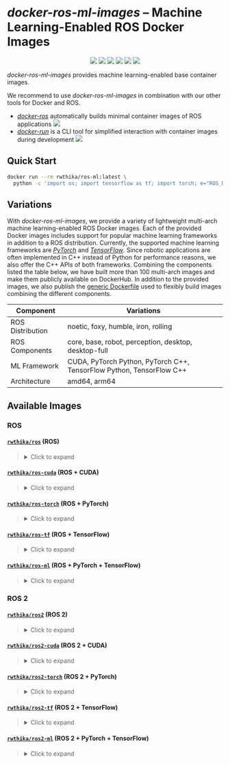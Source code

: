 # *docker-ros-ml-images* – Machine Learning-Enabled ROS Docker Images

<p align="center">
  <img src="https://img.shields.io/github/license/ika-rwth-aachen/docker-ros-ml-images"/>
  <img src="https://img.shields.io/badge/ROS-noetic-blueviolet"/>
  <img src="https://img.shields.io/badge/ROS 2-foxy|humble|iron|rolling-blueviolet"/>
  <img src="https://img.shields.io/badge/PyTorch-1.11-red"/>
  <img src="https://img.shields.io/badge/TensorFlow-2.9-orange"/>
  <a href="https://github.com/ika-rwth-aachen/docker-ros-ml-images"><img src="https://img.shields.io/github/stars/ika-rwth-aachen/docker-ros-ml-images?style=social"/></a>
</p>

*docker-ros-ml-images* provides machine learning-enabled base container images. 

We recommend to use *docker-ros-ml-images* in combination with our other tools for Docker and ROS.
- [*docker-ros*](https://github.com/ika-rwth-aachen/docker-ros) automatically builds minimal container images of ROS applications <a href="https://github.com/ika-rwth-aachen/docker-ros"><img src="https://img.shields.io/github/stars/ika-rwth-aachen/docker-ros?style=social"/></a>
- [*docker-run*](https://github.com/ika-rwth-aachen/docker-run) is a CLI tool for simplified interaction with container images during development <a href="https://github.com/ika-rwth-aachen/docker-run"><img src="https://img.shields.io/github/stars/ika-rwth-aachen/docker-run?style=social"/></a>


## Quick Start

```bash
docker run --rm rwthika/ros-ml:latest \
  python -c 'import os; import tensorflow as tf; import torch; e="ROS_DISTRO"; print(f"Hello from ROS {os.environ[e]}, PyTorch {torch.__version__}, and TensorFlow {tf.__version__}!")'
```


## Variations

With *docker-ros-ml-images*, we provide a variety of lightweight multi-arch machine learning-enabled ROS Docker images. Each of the provided Docker images includes support for popular machine learning frameworks in addition to a ROS distribution. Currently, the supported machine learning frameworks are [*PyTorch*](https://pytorch.org/) and [*TensorFlow*](https://www.tensorflow.org/). Since robotic applications are often implemented in C++ instead of Python for performance reasons, we also offer the C++ APIs of both frameworks. Combining the components listed the table below, we have built more than 100 multi-arch images and make them publicly available on DockerHub. In addition to the provided images, we also publish the [generic Dockerfile](./Dockerfile) used to flexibly build images combining the different components.

| Component | Variations |
| --- | --- |
| ROS Distribution | noetic, foxy, humble, iron, rolling |
| ROS Components | core, base, robot, perception, desktop, desktop-full |
| ML Framework | CUDA, PyTorch Python, PyTorch C++, TensorFlow Python, TensorFlow C++ |
| Architecture | amd64, arm64 |


## Available Images

### ROS

#### [`rwthika/ros`](https://hub.docker.com/r/rwthika/ros) (ROS)

<blockquote>
<details><summary>Click to expand</summary>

| Tag                                   |      Arch      | Ubuntu  | Python |  ROS   | ROS Packages | CMake  | CUDA  | cuDNN | TensorRT | PyTorch Python | PyTorch C++ | TensorFlow Python | TensorFlow C++ |
| ------------------------------------- | :------------: | :-----: | :----: | :----: | :----------: | :----: | :---: | :---: | :------: | :------------: | :---------: | :---------------: | :------------: |
| `latest`, `noetic`, `noetic-ros-core` | amd64<br>arm64 | 20.04.5 | 3.8.10 | noetic |   ros-core   | 3.16.3 |   -   |   -   |    -     |       -        |      -      |         -         |       -        |
| `noetic-ros-base`                     | amd64<br>arm64 | 20.04.5 | 3.8.10 | noetic |   ros-base   | 3.16.3 |   -   |   -   |    -     |       -        |      -      |         -         |       -        |
| `noetic-robot`                        | amd64<br>arm64 | 20.04.5 | 3.8.10 | noetic |    robot     | 3.16.3 |   -   |   -   |    -     |       -        |      -      |         -         |       -        |
| `noetic-perception`                   | amd64<br>arm64 | 20.04.5 | 3.8.10 | noetic |  perception  | 3.16.3 |   -   |   -   |    -     |       -        |      -      |         -         |       -        |
| `noetic-desktop`                      | amd64<br>arm64 | 20.04.5 | 3.8.10 | noetic |   desktop    | 3.16.3 |   -   |   -   |    -     |       -        |      -      |         -         |       -        |
| `noetic-desktop-full`                 | amd64<br>arm64 | 20.04.5 | 3.8.10 | noetic | desktop-full | 3.16.3 |   -   |   -   |    -     |       -        |      -      |         -         |       -        |

</details>
</blockquote>

#### [`rwthika/ros-cuda`](https://hub.docker.com/r/rwthika/ros-cuda) (ROS + CUDA)

<blockquote>
<details><summary>Click to expand</summary>

| Tag                                   |      Arch      | Ubuntu  | Python |  ROS   | ROS Packages | CMake  |         CUDA         |     cuDNN      |    TensorRT    | PyTorch Python | PyTorch C++ | TensorFlow Python | TensorFlow C++ |
| ------------------------------------- | :------------: | :-----: | :----: | :----: | :----------: | :----: | :------------------: | :------------: | :------------: | :------------: | :---------: | :---------------: | :------------: |
| `latest`, `noetic`, `noetic-ros-core` | amd64<br>arm64 | 20.04.5 | 3.8.10 | noetic |   ros-core   | 3.16.3 | 11.3.109<br>11.4.239 | 8.2.1<br>8.4.1 | 7.2.3<br>8.4.1 |       -        |      -      |    -<br>2.9.1     |       -        |
| `noetic-ros-base`                     | amd64<br>arm64 | 20.04.5 | 3.8.10 | noetic |   ros-base   | 3.16.3 | 11.3.109<br>11.4.239 | 8.2.1<br>8.4.1 | 7.2.3<br>8.4.1 |       -        |      -      |    -<br>2.9.1     |       -        |
| `noetic-robot`                        | amd64<br>arm64 | 20.04.5 | 3.8.10 | noetic |    robot     | 3.16.3 | 11.3.109<br>11.4.239 | 8.2.1<br>8.4.1 | 7.2.3<br>8.4.1 |       -        |      -      |    -<br>2.9.1     |       -        |
| `noetic-perception`                   | amd64<br>arm64 | 20.04.5 | 3.8.10 | noetic |  perception  | 3.16.3 | 11.3.109<br>11.4.239 | 8.2.1<br>8.4.1 | 7.2.3<br>8.4.1 |       -        |      -      |    -<br>2.9.1     |       -        |
| `noetic-desktop`                      | amd64<br>arm64 | 20.04.5 | 3.8.10 | noetic |   desktop    | 3.16.3 | 11.3.109<br>11.4.239 | 8.2.1<br>8.4.1 | 7.2.3<br>8.4.1 |       -        |      -      |    -<br>2.9.1     |       -        |
| `noetic-desktop-full`                 | amd64<br>arm64 | 20.04.5 | 3.8.10 | noetic | desktop-full | 3.16.3 | 11.3.109<br>11.4.239 | 8.2.1<br>8.4.1 | 7.2.3<br>8.4.1 |       -        |      -      |    -<br>2.9.1     |       -        |

</details>
</blockquote>

#### [`rwthika/ros-torch`](https://hub.docker.com/r/rwthika/ros-torch) (ROS + PyTorch)

<blockquote>
<details><summary>Click to expand</summary>

| Tag                                                           |      Arch      |    Ubuntu    |   Python    |     ROS     |   ROS Packages    |    CMake    |         CUDA         |     cuDNN      |    TensorRT    | PyTorch Python | PyTorch C++ | TensorFlow Python | TensorFlow C++ |
| ------------------------------------------------------------- | :------------: | :----------: | :---------: | :---------: | :---------------: | :---------: | :------------------: | :------------: | :------------: | :------------: | :---------: | :---------------: | :------------: |
| `latest`, `noetic-torch1.11.0`, `noetic-ros-core-torch1.11.0` | amd64<br>arm64 |   20.04.5    |   3.8.10    |   noetic    |     ros-core      |   3.16.3    | 11.3.109<br>11.4.239 | 8.2.1<br>8.4.1 | 7.2.3<br>8.4.1 |     1.11.0     | 1.11.0<br>- |    -<br>2.9.1     |       -        |
| `noetic-ros-base-torch1.11.0`                                 | amd64<br>arm64 |   20.04.5    |   3.8.10    |   noetic    |     ros-base      |   3.16.3    | 11.3.109<br>11.4.239 | 8.2.1<br>8.4.1 | 7.2.3<br>8.4.1 |     1.11.0     | 1.11.0<br>- |    -<br>2.9.1     |       -        |
| `noetic-robot-torch1.11.0`                                    | amd64<br>arm64 |   20.04.5    |   3.8.10    |   noetic    |       robot       |   3.16.3    | 11.3.109<br>11.4.239 | 8.2.1<br>8.4.1 | 7.2.3<br>8.4.1 |     1.11.0     | 1.11.0<br>- |    -<br>2.9.1     |       -        |
| `noetic-perception-torch1.11.0`                               | amd64<br>arm64 |   20.04.5    |   3.8.10    |   noetic    |    perception     |   3.16.3    | 11.3.109<br>11.4.239 | 8.2.1<br>8.4.1 | 7.2.3<br>8.4.1 |     1.11.0     | 1.11.0<br>- |    -<br>2.9.1     |       -        |
| `noetic-desktop-torch1.11.0`                                  | amd64<br>arm64 |   20.04.5    |   3.8.10    |   noetic    |      desktop      |   3.16.3    | 11.3.109<br>11.4.239 | 8.2.1<br>8.4.1 | 7.2.3<br>8.4.1 |     1.11.0     | 1.11.0<br>- |    -<br>2.9.1     |       -        |
| `noetic-desktop-full-torch1.11.0`                             | amd64<br>arm64 |   20.04.5    |   3.8.10    |   noetic    |   desktop-full    |   3.16.3    | 11.3.109<br>11.4.239 | 8.2.1<br>8.4.1 | 7.2.3<br>8.4.1 |     1.11.0     | 1.11.0<br>- |    -<br>2.9.1     |       -        |
| `noetic-torch1.11.0-py`, `noetic-ros-core-torch1.11.0-py`     | amd64<br>arm64 |   20.04.5    |   3.8.10    |   noetic    |     ros-core      |   3.16.3    | 11.3.109<br>11.4.239 | 8.2.1<br>8.4.1 | 7.2.3<br>8.4.1 |     1.11.0     |      -      |    -<br>2.9.1     |       -        |
| `noetic-ros-base-torch1.11.0-py`                              | amd64<br>arm64 |   20.04.5    |   3.8.10    |   noetic    |     ros-base      |   3.16.3    | 11.3.109<br>11.4.239 | 8.2.1<br>8.4.1 | 7.2.3<br>8.4.1 |     1.11.0     |      -      |    -<br>2.9.1     |       -        |
| `noetic-robot-torch1.11.0-py`                                 | amd64<br>arm64 |   20.04.5    |   3.8.10    |   noetic    |       robot       |   3.16.3    | 11.3.109<br>11.4.239 | 8.2.1<br>8.4.1 | 7.2.3<br>8.4.1 |     1.11.0     |      -      |    -<br>2.9.1     |       -        |
| `noetic-perception-torch1.11.0-py`                            | amd64<br>arm64 |   20.04.5    |   3.8.10    |   noetic    |    perception     |   3.16.3    | 11.3.109<br>11.4.239 | 8.2.1<br>8.4.1 | 7.2.3<br>8.4.1 |     1.11.0     |      -      |    -<br>2.9.1     |       -        |
| `noetic-desktop-torch1.11.0-py`                               | amd64<br>arm64 |   20.04.5    |   3.8.10    |   noetic    |      desktop      |   3.16.3    | 11.3.109<br>11.4.239 | 8.2.1<br>8.4.1 | 7.2.3<br>8.4.1 |     1.11.0     |      -      |    -<br>2.9.1     |       -        |
| `noetic-desktop-full-torch1.11.0-py`                          | amd64<br>arm64 |   20.04.5    |   3.8.10    |   noetic    |   desktop-full    |   3.16.3    | 11.3.109<br>11.4.239 | 8.2.1<br>8.4.1 | 7.2.3<br>8.4.1 |     1.11.0     |      -      |    -<br>2.9.1     |       -        |
| `noetic-torch1.11.0-cpp`, `noetic-ros-core-torch1.11.0-cpp`   |   amd64<br>-   | 20.04.5<br>- | 3.8.10<br>- | noetic<br>- |   ros-core<br>-   | 3.16.3<br>- |    11.3.109<br>-     |   8.2.1<br>-   |   7.2.3<br>-   |       -        | 1.11.0<br>- |         -         |       -        |
| `noetic-ros-base-torch1.11.0-cpp`                             |   amd64<br>-   | 20.04.5<br>- | 3.8.10<br>- | noetic<br>- |   ros-base<br>-   | 3.16.3<br>- |    11.3.109<br>-     |   8.2.1<br>-   |   7.2.3<br>-   |       -        | 1.11.0<br>- |         -         |       -        |
| `noetic-robot-torch1.11.0-cpp`                                |   amd64<br>-   | 20.04.5<br>- | 3.8.10<br>- | noetic<br>- |    robot<br>-     | 3.16.3<br>- |    11.3.109<br>-     |   8.2.1<br>-   |   7.2.3<br>-   |       -        | 1.11.0<br>- |         -         |       -        |
| `noetic-perception-torch1.11.0-cpp`                           |   amd64<br>-   | 20.04.5<br>- | 3.8.10<br>- | noetic<br>- |  perception<br>-  | 3.16.3<br>- |    11.3.109<br>-     |   8.2.1<br>-   |   7.2.3<br>-   |       -        | 1.11.0<br>- |         -         |       -        |
| `noetic-desktop-torch1.11.0-cpp`                              |   amd64<br>-   | 20.04.5<br>- | 3.8.10<br>- | noetic<br>- |   desktop<br>-    | 3.16.3<br>- |    11.3.109<br>-     |   8.2.1<br>-   |   7.2.3<br>-   |       -        | 1.11.0<br>- |         -         |       -        |
| `noetic-desktop-full-torch1.11.0-cpp`                         |   amd64<br>-   | 20.04.5<br>- | 3.8.10<br>- | noetic<br>- | desktop-full<br>- | 3.16.3<br>- |    11.3.109<br>-     |   8.2.1<br>-   |   7.2.3<br>-   |       -        | 1.11.0<br>- |         -         |       -        |

</details>
</blockquote>

#### [`rwthika/ros-tf`](https://hub.docker.com/r/rwthika/ros-tf) (ROS + TensorFlow)

<blockquote>
<details><summary>Click to expand</summary>

| Tag                                                   |      Arch      | Ubuntu  | Python |  ROS   | ROS Packages | CMake  |         CUDA         |     cuDNN      |    TensorRT    | PyTorch Python | PyTorch C++ | TensorFlow Python | TensorFlow C++ |
| ----------------------------------------------------- | :------------: | :-----: | :----: | :----: | :----------: | :----: | :------------------: | :------------: | :------------: | :------------: | :---------: | :---------------: | :------------: |
| `latest`, `noetic-tf2.9.2`, `noetic-ros-core-tf2.9.2` | amd64<br>arm64 | 20.04.5 | 3.8.10 | noetic |   ros-core   | 3.16.3 | 11.3.109<br>11.4.239 | 8.2.1<br>8.4.1 | 7.2.3<br>8.4.1 |       -        |      -      |  2.9.2<br>2.9.1   |     2.9.2      |
| `noetic-ros-base-tf2.9.2`                             | amd64<br>arm64 | 20.04.5 | 3.8.10 | noetic |   ros-base   | 3.16.3 | 11.3.109<br>11.4.239 | 8.2.1<br>8.4.1 | 7.2.3<br>8.4.1 |       -        |      -      |  2.9.2<br>2.9.1   |     2.9.2      |
| `noetic-robot-tf2.9.2`                                | amd64<br>arm64 | 20.04.5 | 3.8.10 | noetic |    robot     | 3.16.3 | 11.3.109<br>11.4.239 | 8.2.1<br>8.4.1 | 7.2.3<br>8.4.1 |       -        |      -      |  2.9.2<br>2.9.1   |     2.9.2      |
| `noetic-perception-tf2.9.2`                           | amd64<br>arm64 | 20.04.5 | 3.8.10 | noetic |  perception  | 3.16.3 | 11.3.109<br>11.4.239 | 8.2.1<br>8.4.1 | 7.2.3<br>8.4.1 |       -        |      -      |  2.9.2<br>2.9.1   |     2.9.2      |
| `noetic-desktop-tf2.9.2`                              | amd64<br>arm64 | 20.04.5 | 3.8.10 | noetic |   desktop    | 3.16.3 | 11.3.109<br>11.4.239 | 8.2.1<br>8.4.1 | 7.2.3<br>8.4.1 |       -        |      -      |  2.9.2<br>2.9.1   |     2.9.2      |
| `noetic-desktop-full-tf2.9.2`                         | amd64<br>arm64 | 20.04.5 | 3.8.10 | noetic | desktop-full | 3.16.3 | 11.3.109<br>11.4.239 | 8.2.1<br>8.4.1 | 7.2.3<br>8.4.1 |       -        |      -      |  2.9.2<br>2.9.1   |     2.9.2      |
| `noetic-tf2.9.2-py`, `noetic-ros-core-tf2.9.2-py`     | amd64<br>arm64 | 20.04.5 | 3.8.10 | noetic |   ros-core   | 3.16.3 | 11.3.109<br>11.4.239 | 8.2.1<br>8.4.1 | 7.2.3<br>8.4.1 |       -        |      -      |  2.9.2<br>2.9.1   |       -        |
| `noetic-ros-base-tf2.9.2-py`                          | amd64<br>arm64 | 20.04.5 | 3.8.10 | noetic |   ros-base   | 3.16.3 | 11.3.109<br>11.4.239 | 8.2.1<br>8.4.1 | 7.2.3<br>8.4.1 |       -        |      -      |  2.9.2<br>2.9.1   |       -        |
| `noetic-robot-tf2.9.2-py`                             | amd64<br>arm64 | 20.04.5 | 3.8.10 | noetic |    robot     | 3.16.3 | 11.3.109<br>11.4.239 | 8.2.1<br>8.4.1 | 7.2.3<br>8.4.1 |       -        |      -      |  2.9.2<br>2.9.1   |       -        |
| `noetic-perception-tf2.9.2-py`                        | amd64<br>arm64 | 20.04.5 | 3.8.10 | noetic |  perception  | 3.16.3 | 11.3.109<br>11.4.239 | 8.2.1<br>8.4.1 | 7.2.3<br>8.4.1 |       -        |      -      |  2.9.2<br>2.9.1   |       -        |
| `noetic-desktop-tf2.9.2-py`                           | amd64<br>arm64 | 20.04.5 | 3.8.10 | noetic |   desktop    | 3.16.3 | 11.3.109<br>11.4.239 | 8.2.1<br>8.4.1 | 7.2.3<br>8.4.1 |       -        |      -      |  2.9.2<br>2.9.1   |       -        |
| `noetic-desktop-full-tf2.9.2-py`                      | amd64<br>arm64 | 20.04.5 | 3.8.10 | noetic | desktop-full | 3.16.3 | 11.3.109<br>11.4.239 | 8.2.1<br>8.4.1 | 7.2.3<br>8.4.1 |       -        |      -      |  2.9.2<br>2.9.1   |       -        |
| `noetic-tf2.9.2-cpp`, `noetic-ros-core-tf2.9.2-cpp`   | amd64<br>arm64 | 20.04.5 | 3.8.10 | noetic |   ros-core   | 3.16.3 | 11.3.109<br>11.4.239 | 8.2.1<br>8.4.1 | 7.2.3<br>8.4.1 |       -        |      -      |    -<br>2.9.1     |     2.9.2      |
| `noetic-ros-base-tf2.9.2-cpp`                         | amd64<br>arm64 | 20.04.5 | 3.8.10 | noetic |   ros-base   | 3.16.3 | 11.3.109<br>11.4.239 | 8.2.1<br>8.4.1 | 7.2.3<br>8.4.1 |       -        |      -      |    -<br>2.9.1     |     2.9.2      |
| `noetic-robot-tf2.9.2-cpp`                            | amd64<br>arm64 | 20.04.5 | 3.8.10 | noetic |    robot     | 3.16.3 | 11.3.109<br>11.4.239 | 8.2.1<br>8.4.1 | 7.2.3<br>8.4.1 |       -        |      -      |    -<br>2.9.1     |     2.9.2      |
| `noetic-perception-tf2.9.2-cpp`                       | amd64<br>arm64 | 20.04.5 | 3.8.10 | noetic |  perception  | 3.16.3 | 11.3.109<br>11.4.239 | 8.2.1<br>8.4.1 | 7.2.3<br>8.4.1 |       -        |      -      |    -<br>2.9.1     |     2.9.2      |
| `noetic-desktop-tf2.9.2-cpp`                          | amd64<br>arm64 | 20.04.5 | 3.8.10 | noetic |   desktop    | 3.16.3 | 11.3.109<br>11.4.239 | 8.2.1<br>8.4.1 | 7.2.3<br>8.4.1 |       -        |      -      |    -<br>2.9.1     |     2.9.2      |
| `noetic-desktop-full-tf2.9.2-cpp`                     | amd64<br>arm64 | 20.04.5 | 3.8.10 | noetic | desktop-full | 3.16.3 | 11.3.109<br>11.4.239 | 8.2.1<br>8.4.1 | 7.2.3<br>8.4.1 |       -        |      -      |    -<br>2.9.1     |     2.9.2      |

</details>
</blockquote>

#### [`rwthika/ros-ml`](https://hub.docker.com/r/rwthika/ros-ml) (ROS + PyTorch + TensorFlow)

<blockquote>
<details><summary>Click to expand</summary>

| Tag                                                                           |      Arch      | Ubuntu  | Python |  ROS   | ROS Packages | CMake  |         CUDA         |     cuDNN      |    TensorRT    | PyTorch Python | PyTorch C++ | TensorFlow Python | TensorFlow C++ |
| ----------------------------------------------------------------------------- | :------------: | :-----: | :----: | :----: | :----------: | :----: | :------------------: | :------------: | :------------: | :------------: | :---------: | :---------------: | :------------: |
| `latest`, `noetic-tf2.9.2-torch1.11.0`, `noetic-ros-core-tf2.9.2-torch1.11.0` | amd64<br>arm64 | 20.04.5 | 3.8.10 | noetic |   ros-core   | 3.16.3 | 11.3.109<br>11.4.239 | 8.2.1<br>8.4.1 | 7.2.3<br>8.4.1 |     1.11.0     | 1.11.0<br>- |  2.9.2<br>2.9.1   |     2.9.2      |
| `noetic-ros-base-tf2.9.2-torch1.11.0`                                         | amd64<br>arm64 | 20.04.5 | 3.8.10 | noetic |   ros-base   | 3.16.3 | 11.3.109<br>11.4.239 | 8.2.1<br>8.4.1 | 7.2.3<br>8.4.1 |     1.11.0     | 1.11.0<br>- |  2.9.2<br>2.9.1   |     2.9.2      |
| `noetic-robot-tf2.9.2-torch1.11.0`                                            | amd64<br>arm64 | 20.04.5 | 3.8.10 | noetic |    robot     | 3.16.3 | 11.3.109<br>11.4.239 | 8.2.1<br>8.4.1 | 7.2.3<br>8.4.1 |     1.11.0     | 1.11.0<br>- |  2.9.2<br>2.9.1   |     2.9.2      |
| `noetic-perception-tf2.9.2-torch1.11.0`                                       | amd64<br>arm64 | 20.04.5 | 3.8.10 | noetic |  perception  | 3.16.3 | 11.3.109<br>11.4.239 | 8.2.1<br>8.4.1 | 7.2.3<br>8.4.1 |     1.11.0     | 1.11.0<br>- |  2.9.2<br>2.9.1   |     2.9.2      |
| `noetic-desktop-tf2.9.2-torch1.11.0`                                          | amd64<br>arm64 | 20.04.5 | 3.8.10 | noetic |   desktop    | 3.16.3 | 11.3.109<br>11.4.239 | 8.2.1<br>8.4.1 | 7.2.3<br>8.4.1 |     1.11.0     | 1.11.0<br>- |  2.9.2<br>2.9.1   |     2.9.2      |
| `noetic-desktop-full-tf2.9.2-torch1.11.0`                                     | amd64<br>arm64 | 20.04.5 | 3.8.10 | noetic | desktop-full | 3.16.3 | 11.3.109<br>11.4.239 | 8.2.1<br>8.4.1 | 7.2.3<br>8.4.1 |     1.11.0     | 1.11.0<br>- |  2.9.2<br>2.9.1   |     2.9.2      |

</details>
</blockquote>

### ROS 2

#### [`rwthika/ros2`](https://hub.docker.com/r/rwthika/ros2) (ROS 2)

<blockquote>
<details><summary>Click to expand</summary>

| Tag                                     |      Arch      | Ubuntu  | Python |   ROS   | ROS Packages | CMake  | CUDA  | cuDNN | TensorRT | PyTorch Python | PyTorch C++ | TensorFlow Python | TensorFlow C++ |
| --------------------------------------- | :------------: | :-----: | :----: | :-----: | :----------: | :----: | :---: | :---: | :------: | :------------: | :---------: | :---------------: | :------------: |
| `rolling`, `rolling-ros-core` | amd64<br>arm64 | 20.04.5 | 3.8.10 | rolling |   ros-core   | 3.16.3 |   -   |   -   |    -     |       -        |      -      |         -         |       -        |
| `rolling-ros-base`                      | amd64<br>arm64 | 20.04.5 | 3.8.10 | rolling |   ros-base   | 3.16.3 |   -   |   -   |    -     |       -        |      -      |         -         |       -        |
| `rolling-perception`                    | amd64<br>arm64 | 20.04.5 | 3.8.10 | rolling |  perception  | 3.16.3 |   -   |   -   |    -     |       -        |      -      |         -         |       -        |
| `rolling-desktop`                       | amd64<br>arm64 | 20.04.5 | 3.8.10 | rolling |   desktop    | 3.16.3 |   -   |   -   |    -     |       -        |      -      |         -         |       -        |
| `rolling-desktop-full`                  | amd64<br>arm64 | 20.04.5 | 3.8.10 | rolling | desktop-full | 3.16.3 |   -   |   -   |    -     |       -        |      -      |         -         |       -        |
| `iron`, `iron-ros-core`                 | amd64<br>arm64 | 22.04.1 | 3.10.6 | iron    |   ros-core   | 3.22.1 |   -   |   -   |    -     |       -        |      -      |         -         |       -        |
| `latest`, `humble`, `humble-ros-core`   | amd64<br>arm64 | 22.04.1 | 3.10.6 | humble  |   ros-core   | 3.22.1 |   -   |   -   |    -     |       -        |      -      |         -         |       -        |
| `humble-ros-base`                       | amd64<br>arm64 | 22.04.1 | 3.10.6 | humble  |   ros-base   | 3.22.1 |   -   |   -   |    -     |       -        |      -      |         -         |       -        |
| `humble-perception`                     | amd64<br>arm64 | 22.04.1 | 3.10.6 | humble  |  perception  | 3.22.1 |   -   |   -   |    -     |       -        |      -      |         -         |       -        |
| `humble-desktop`                        | amd64<br>arm64 | 22.04.1 | 3.10.6 | humble  |   desktop    | 3.22.1 |   -   |   -   |    -     |       -        |      -      |         -         |       -        |
| `humble-desktop-full`                   | amd64<br>arm64 | 22.04.1 | 3.10.6 | humble  | desktop-full | 3.22.1 |   -   |   -   |    -     |       -        |      -      |         -         |       -        |
| `foxy`, `foxy-ros-core`                 | amd64<br>arm64 | 20.04.5 | 3.8.10 |  foxy   |   ros-core   | 3.16.3 |   -   |   -   |    -     |       -        |      -      |         -         |       -        |
| `foxy-ros-base`                         | amd64<br>arm64 | 20.04.5 | 3.8.10 |  foxy   |   ros-base   | 3.16.3 |   -   |   -   |    -     |       -        |      -      |         -         |       -        |
| `foxy-desktop`                          | amd64<br>arm64 | 20.04.5 | 3.8.10 |  foxy   |   desktop    | 3.16.3 |   -   |   -   |    -     |       -        |      -      |         -         |       -        |

</details>
</blockquote>

#### [`rwthika/ros2-cuda`](https://hub.docker.com/r/rwthika/ros2-cuda) (ROS 2 + CUDA)

<blockquote>
<details><summary>Click to expand</summary>

| Tag                                     |      Arch      | Ubuntu  | Python |   ROS   | ROS Packages | CMake  |         CUDA         |     cuDNN      |    TensorRT    | PyTorch Python | PyTorch C++ | TensorFlow Python | TensorFlow C++ |
| --------------------------------------- | :------------: | :-----: | :----: | :-----: | :----------: | :----: | :------------------: | :------------: | :------------: | :------------: | :---------: | :---------------: | :------------: |
| `rolling`, `rolling-ros-core`           | amd64<br>arm64 | 20.04.5 | 3.8.10 | rolling |   ros-core   | 3.16.3 | 11.3.109<br>11.4.239 | 8.2.1<br>8.4.1 | 7.2.3<br>8.4.1 |       -        |      -      |    -<br>2.9.1     |       -        |
| `rolling-ros-base`                      | amd64<br>arm64 | 20.04.5 | 3.8.10 | rolling |   ros-base   | 3.16.3 | 11.3.109<br>11.4.239 | 8.2.1<br>8.4.1 | 7.2.3<br>8.4.1 |       -        |      -      |    -<br>2.9.1     |       -        |
| `rolling-perception`                    | amd64<br>arm64 | 20.04.5 | 3.8.10 | rolling |  perception  | 3.16.3 | 11.3.109<br>11.4.239 | 8.2.1<br>8.4.1 | 7.2.3<br>8.4.1 |       -        |      -      |    -<br>2.9.1     |       -        |
| `rolling-desktop`                       | amd64<br>arm64 | 20.04.5 | 3.8.10 | rolling |   desktop    | 3.16.3 | 11.3.109<br>11.4.239 | 8.2.1<br>8.4.1 | 7.2.3<br>8.4.1 |       -        |      -      |    -<br>2.9.1     |       -        |
| `rolling-desktop-full`                  | amd64<br>arm64 | 20.04.5 | 3.8.10 | rolling | desktop-full | 3.16.3 | 11.3.109<br>11.4.239 | 8.2.1<br>8.4.1 | 7.2.3<br>8.4.1 |       -        |      -      |    -<br>2.9.1     |       -        |
| `foxy`, `foxy-ros-core`                 | amd64<br>arm64 | 20.04.5 | 3.8.10 |  foxy   |   ros-core   | 3.16.3 | 11.3.109<br>11.4.239 | 8.2.1<br>8.4.1 | 7.2.3<br>8.4.1 |       -        |      -      |    -<br>2.9.1     |       -        |
| `foxy-ros-base`                         | amd64<br>arm64 | 20.04.5 | 3.8.10 |  foxy   |   ros-base   | 3.16.3 | 11.3.109<br>11.4.239 | 8.2.1<br>8.4.1 | 7.2.3<br>8.4.1 |       -        |      -      |    -<br>2.9.1     |       -        |
| `foxy-desktop`                          | amd64<br>arm64 | 20.04.5 | 3.8.10 |  foxy   |   desktop    | 3.16.3 | 11.3.109<br>11.4.239 | 8.2.1<br>8.4.1 | 7.2.3<br>8.4.1 |       -        |      -      |    -<br>2.9.1     |       -        |

</details>
</blockquote>

#### [`rwthika/ros2-torch`](https://hub.docker.com/r/rwthika/ros2-torch) (ROS 2 + PyTorch)

<blockquote>
<details><summary>Click to expand</summary>

| Tag                                                             |      Arch      |    Ubuntu    |   Python    |     ROS      |   ROS Packages    |    CMake    |         CUDA         |     cuDNN      |    TensorRT    | PyTorch Python | PyTorch C++ | TensorFlow Python | TensorFlow C++ |
| --------------------------------------------------------------- | :------------: | :----------: | :---------: | :----------: | :---------------: | :---------: | :------------------: | :------------: | :------------: | :------------: | :---------: | :---------------: | :------------: |
| `rolling-torch1.11.0`, `rolling-ros-core-torch1.11.0`           | amd64<br>arm64 |   20.04.5    |   3.8.10    |   rolling    |     ros-core      |   3.16.3    | 11.3.109<br>11.4.239 | 8.2.1<br>8.4.1 | 7.2.3<br>8.4.1 |     1.11.0     | 1.11.0<br>- |    -<br>2.9.1     |       -        |
| `rolling-ros-base-torch1.11.0`                                  | amd64<br>arm64 |   20.04.5    |   3.8.10    |   rolling    |     ros-base      |   3.16.3    | 11.3.109<br>11.4.239 | 8.2.1<br>8.4.1 | 7.2.3<br>8.4.1 |     1.11.0     | 1.11.0<br>- |    -<br>2.9.1     |       -        |
| `rolling-perception-torch1.11.0`                                | amd64<br>arm64 |   20.04.5    |   3.8.10    |   rolling    |    perception     |   3.16.3    | 11.3.109<br>11.4.239 | 8.2.1<br>8.4.1 | 7.2.3<br>8.4.1 |     1.11.0     | 1.11.0<br>- |    -<br>2.9.1     |       -        |
| `rolling-desktop-torch1.11.0`                                   | amd64<br>arm64 |   20.04.5    |   3.8.10    |   rolling    |      desktop      |   3.16.3    | 11.3.109<br>11.4.239 | 8.2.1<br>8.4.1 | 7.2.3<br>8.4.1 |     1.11.0     | 1.11.0<br>- |    -<br>2.9.1     |       -        |
| `rolling-desktop-full-torch1.11.0`                              | amd64<br>arm64 |   20.04.5    |   3.8.10    |   rolling    |   desktop-full    |   3.16.3    | 11.3.109<br>11.4.239 | 8.2.1<br>8.4.1 | 7.2.3<br>8.4.1 |     1.11.0     | 1.11.0<br>- |    -<br>2.9.1     |       -        |
| `rolling-torch1.11.0-py`, `rolling-ros-core-torch1.11.0-py`     | amd64<br>arm64 |   20.04.5    |   3.8.10    |   rolling    |     ros-core      |   3.16.3    | 11.3.109<br>11.4.239 | 8.2.1<br>8.4.1 | 7.2.3<br>8.4.1 |     1.11.0     |      -      |    -<br>2.9.1     |       -        |
| `rolling-ros-base-torch1.11.0-py`                               | amd64<br>arm64 |   20.04.5    |   3.8.10    |   rolling    |     ros-base      |   3.16.3    | 11.3.109<br>11.4.239 | 8.2.1<br>8.4.1 | 7.2.3<br>8.4.1 |     1.11.0     |      -      |    -<br>2.9.1     |       -        |
| `rolling-perception-torch1.11.0-py`                             | amd64<br>arm64 |   20.04.5    |   3.8.10    |   rolling    |    perception     |   3.16.3    | 11.3.109<br>11.4.239 | 8.2.1<br>8.4.1 | 7.2.3<br>8.4.1 |     1.11.0     |      -      |    -<br>2.9.1     |       -        |
| `rolling-desktop-torch1.11.0-py`                                | amd64<br>arm64 |   20.04.5    |   3.8.10    |   rolling    |      desktop      |   3.16.3    | 11.3.109<br>11.4.239 | 8.2.1<br>8.4.1 | 7.2.3<br>8.4.1 |     1.11.0     |      -      |    -<br>2.9.1     |       -        |
| `rolling-desktop-full-torch1.11.0-py`                           | amd64<br>arm64 |   20.04.5    |   3.8.10    |   rolling    |   desktop-full    |   3.16.3    | 11.3.109<br>11.4.239 | 8.2.1<br>8.4.1 | 7.2.3<br>8.4.1 |     1.11.0     |      -      |    -<br>2.9.1     |       -        |
| `rolling-torch1.11.0-cpp`, `rolling-ros-core-torch1.11.0-cpp`   |   amd64<br>-   | 20.04.5<br>- | 3.8.10<br>- | rolling<br>- |   ros-core<br>-   | 3.16.3<br>- |    11.3.109<br>-     |   8.2.1<br>-   |   7.2.3<br>-   |       -        | 1.11.0<br>- |         -         |       -        |
| `rolling-ros-base-torch1.11.0-cpp`                              |   amd64<br>-   | 20.04.5<br>- | 3.8.10<br>- | rolling<br>- |   ros-base<br>-   | 3.16.3<br>- |    11.3.109<br>-     |   8.2.1<br>-   |   7.2.3<br>-   |       -        | 1.11.0<br>- |         -         |       -        |
| `rolling-perception-torch1.11.0-cpp`                            |   amd64<br>-   | 20.04.5<br>- | 3.8.10<br>- | rolling<br>- |  perception<br>-  | 3.16.3<br>- |    11.3.109<br>-     |   8.2.1<br>-   |   7.2.3<br>-   |       -        | 1.11.0<br>- |         -         |       -        |
| `rolling-desktop-torch1.11.0-cpp`                               |   amd64<br>-   | 20.04.5<br>- | 3.8.10<br>- | rolling<br>- |   desktop<br>-    | 3.16.3<br>- |    11.3.109<br>-     |   8.2.1<br>-   |   7.2.3<br>-   |       -        | 1.11.0<br>- |         -         |       -        |
| `rolling-desktop-full-torch1.11.0-cpp`                          |   amd64<br>-   | 20.04.5<br>- | 3.8.10<br>- | rolling<br>- | desktop-full<br>- | 3.16.3<br>- |    11.3.109<br>-     |   8.2.1<br>-   |   7.2.3<br>-   |       -        | 1.11.0<br>- |         -         |       -        |
| `foxy-torch1.11.0`, `foxy-ros-core-torch1.11.0`                 | amd64<br>arm64 |   20.04.5    |   3.8.10    |     foxy     |     ros-core      |   3.16.3    | 11.3.109<br>11.4.239 | 8.2.1<br>8.4.1 | 7.2.3<br>8.4.1 |     1.11.0     | 1.11.0<br>- |    -<br>2.9.1     |       -        |
| `foxy-ros-base-torch1.11.0`                                     | amd64<br>arm64 |   20.04.5    |   3.8.10    |     foxy     |     ros-base      |   3.16.3    | 11.3.109<br>11.4.239 | 8.2.1<br>8.4.1 | 7.2.3<br>8.4.1 |     1.11.0     | 1.11.0<br>- |    -<br>2.9.1     |       -        |
| `foxy-desktop-torch1.11.0`                                      | amd64<br>arm64 |   20.04.5    |   3.8.10    |     foxy     |      desktop      |   3.16.3    | 11.3.109<br>11.4.239 | 8.2.1<br>8.4.1 | 7.2.3<br>8.4.1 |     1.11.0     | 1.11.0<br>- |    -<br>2.9.1     |       -        |
| `foxy-torch1.11.0-py`, `foxy-ros-core-torch1.11.0-py`           | amd64<br>arm64 |   20.04.5    |   3.8.10    |     foxy     |     ros-core      |   3.16.3    | 11.3.109<br>11.4.239 | 8.2.1<br>8.4.1 | 7.2.3<br>8.4.1 |     1.11.0     |      -      |    -<br>2.9.1     |       -        |
| `foxy-ros-base-torch1.11.0-py`                                  | amd64<br>arm64 |   20.04.5    |   3.8.10    |     foxy     |     ros-base      |   3.16.3    | 11.3.109<br>11.4.239 | 8.2.1<br>8.4.1 | 7.2.3<br>8.4.1 |     1.11.0     |      -      |    -<br>2.9.1     |       -        |
| `foxy-desktop-torch1.11.0-py`                                   | amd64<br>arm64 |   20.04.5    |   3.8.10    |     foxy     |      desktop      |   3.16.3    | 11.3.109<br>11.4.239 | 8.2.1<br>8.4.1 | 7.2.3<br>8.4.1 |     1.11.0     |      -      |    -<br>2.9.1     |       -        |
| `foxy-torch1.11.0-cpp`, `foxy-ros-core-torch1.11.0-cpp`         |   amd64<br>-   | 20.04.5<br>- | 3.8.10<br>- |  foxy<br>-   |   ros-core<br>-   | 3.16.3<br>- |    11.3.109<br>-     |   8.2.1<br>-   |   7.2.3<br>-   |       -        | 1.11.0<br>- |         -         |       -        |
| `foxy-ros-base-torch1.11.0-cpp`                                 |   amd64<br>-   | 20.04.5<br>- | 3.8.10<br>- |  foxy<br>-   |   ros-base<br>-   | 3.16.3<br>- |    11.3.109<br>-     |   8.2.1<br>-   |   7.2.3<br>-   |       -        | 1.11.0<br>- |         -         |       -        |
| `foxy-desktop-torch1.11.0-cpp`                                  |   amd64<br>-   | 20.04.5<br>- | 3.8.10<br>- |  foxy<br>-   |   desktop<br>-    | 3.16.3<br>- |    11.3.109<br>-     |   8.2.1<br>-   |   7.2.3<br>-   |       -        | 1.11.0<br>- |         -         |       -        |

</details>
</blockquote>

#### [`rwthika/ros2-tf`](https://hub.docker.com/r/rwthika/ros2-tf) (ROS 2 + TensorFlow)

<blockquote>
<details><summary>Click to expand</summary>

| Tag                                                     |      Arch      | Ubuntu  | Python |   ROS   | ROS Packages | CMake  |         CUDA         |     cuDNN      |    TensorRT    | PyTorch Python | PyTorch C++ | TensorFlow Python | TensorFlow C++ |
| ------------------------------------------------------- | :------------: | :-----: | :----: | :-----: | :----------: | :----: | :------------------: | :------------: | :------------: | :------------: | :---------: | :---------------: | :------------: |
| `rolling-tf2.9.2`, `rolling-ros-core-tf2.9.2`           | amd64<br>arm64 | 20.04.5 | 3.8.10 | rolling |   ros-core   | 3.16.3 | 11.3.109<br>11.4.239 | 8.2.1<br>8.4.1 | 7.2.3<br>8.4.1 |       -        |      -      |  2.9.2<br>2.9.1   |     2.9.2      |
| `rolling-ros-base-tf2.9.2`                              | amd64<br>arm64 | 20.04.5 | 3.8.10 | rolling |   ros-base   | 3.16.3 | 11.3.109<br>11.4.239 | 8.2.1<br>8.4.1 | 7.2.3<br>8.4.1 |       -        |      -      |  2.9.2<br>2.9.1   |     2.9.2      |
| `rolling-perception-tf2.9.2`                            | amd64<br>arm64 | 20.04.5 | 3.8.10 | rolling |  perception  | 3.16.3 | 11.3.109<br>11.4.239 | 8.2.1<br>8.4.1 | 7.2.3<br>8.4.1 |       -        |      -      |  2.9.2<br>2.9.1   |     2.9.2      |
| `rolling-desktop-tf2.9.2`                               | amd64<br>arm64 | 20.04.5 | 3.8.10 | rolling |   desktop    | 3.16.3 | 11.3.109<br>11.4.239 | 8.2.1<br>8.4.1 | 7.2.3<br>8.4.1 |       -        |      -      |  2.9.2<br>2.9.1   |     2.9.2      |
| `rolling-desktop-full-tf2.9.2`                          | amd64<br>arm64 | 20.04.5 | 3.8.10 | rolling | desktop-full | 3.16.3 | 11.3.109<br>11.4.239 | 8.2.1<br>8.4.1 | 7.2.3<br>8.4.1 |       -        |      -      |  2.9.2<br>2.9.1   |     2.9.2      |
| `rolling-tf2.9.2-py`, `rolling-ros-core-tf2.9.2-py`     | amd64<br>arm64 | 20.04.5 | 3.8.10 | rolling |   ros-core   | 3.16.3 | 11.3.109<br>11.4.239 | 8.2.1<br>8.4.1 | 7.2.3<br>8.4.1 |       -        |      -      |  2.9.2<br>2.9.1   |       -        |
| `rolling-ros-base-tf2.9.2-py`                           | amd64<br>arm64 | 20.04.5 | 3.8.10 | rolling |   ros-base   | 3.16.3 | 11.3.109<br>11.4.239 | 8.2.1<br>8.4.1 | 7.2.3<br>8.4.1 |       -        |      -      |  2.9.2<br>2.9.1   |       -        |
| `rolling-perception-tf2.9.2-py`                         | amd64<br>arm64 | 20.04.5 | 3.8.10 | rolling |  perception  | 3.16.3 | 11.3.109<br>11.4.239 | 8.2.1<br>8.4.1 | 7.2.3<br>8.4.1 |       -        |      -      |  2.9.2<br>2.9.1   |       -        |
| `rolling-desktop-tf2.9.2-py`                            | amd64<br>arm64 | 20.04.5 | 3.8.10 | rolling |   desktop    | 3.16.3 | 11.3.109<br>11.4.239 | 8.2.1<br>8.4.1 | 7.2.3<br>8.4.1 |       -        |      -      |  2.9.2<br>2.9.1   |       -        |
| `rolling-desktop-full-tf2.9.2-py`                       | amd64<br>arm64 | 20.04.5 | 3.8.10 | rolling | desktop-full | 3.16.3 | 11.3.109<br>11.4.239 | 8.2.1<br>8.4.1 | 7.2.3<br>8.4.1 |       -        |      -      |  2.9.2<br>2.9.1   |       -        |
| `rolling-tf2.9.2-cpp`, `rolling-ros-core-tf2.9.2-cpp`   | amd64<br>arm64 | 20.04.5 | 3.8.10 | rolling |   ros-core   | 3.16.3 | 11.3.109<br>11.4.239 | 8.2.1<br>8.4.1 | 7.2.3<br>8.4.1 |       -        |      -      |    -<br>2.9.1     |     2.9.2      |
| `rolling-ros-base-tf2.9.2-cpp`                          | amd64<br>arm64 | 20.04.5 | 3.8.10 | rolling |   ros-base   | 3.16.3 | 11.3.109<br>11.4.239 | 8.2.1<br>8.4.1 | 7.2.3<br>8.4.1 |       -        |      -      |    -<br>2.9.1     |     2.9.2      |
| `rolling-perception-tf2.9.2-cpp`                        | amd64<br>arm64 | 20.04.5 | 3.8.10 | rolling |  perception  | 3.16.3 | 11.3.109<br>11.4.239 | 8.2.1<br>8.4.1 | 7.2.3<br>8.4.1 |       -        |      -      |    -<br>2.9.1     |     2.9.2      |
| `rolling-desktop-tf2.9.2-cpp`                           | amd64<br>arm64 | 20.04.5 | 3.8.10 | rolling |   desktop    | 3.16.3 | 11.3.109<br>11.4.239 | 8.2.1<br>8.4.1 | 7.2.3<br>8.4.1 |       -        |      -      |    -<br>2.9.1     |     2.9.2      |
| `rolling-desktop-full-tf2.9.2-cpp`                      | amd64<br>arm64 | 20.04.5 | 3.8.10 | rolling | desktop-full | 3.16.3 | 11.3.109<br>11.4.239 | 8.2.1<br>8.4.1 | 7.2.3<br>8.4.1 |       -        |      -      |    -<br>2.9.1     |     2.9.2      |
| `foxy-tf2.9.2`, `foxy-ros-core-tf2.9.2`                 | amd64<br>arm64 | 20.04.5 | 3.8.10 |  foxy   |   ros-core   | 3.16.3 | 11.3.109<br>11.4.239 | 8.2.1<br>8.4.1 | 7.2.3<br>8.4.1 |       -        |      -      |  2.9.2<br>2.9.1   |     2.9.2      |
| `foxy-ros-base-tf2.9.2`                                 | amd64<br>arm64 | 20.04.5 | 3.8.10 |  foxy   |   ros-base   | 3.16.3 | 11.3.109<br>11.4.239 | 8.2.1<br>8.4.1 | 7.2.3<br>8.4.1 |       -        |      -      |  2.9.2<br>2.9.1   |     2.9.2      |
| `foxy-desktop-tf2.9.2`                                  | amd64<br>arm64 | 20.04.5 | 3.8.10 |  foxy   |   desktop    | 3.16.3 | 11.3.109<br>11.4.239 | 8.2.1<br>8.4.1 | 7.2.3<br>8.4.1 |       -        |      -      |  2.9.2<br>2.9.1   |     2.9.2      |
| `foxy-tf2.9.2-py`, `foxy-ros-core-tf2.9.2-py`           | amd64<br>arm64 | 20.04.5 | 3.8.10 |  foxy   |   ros-core   | 3.16.3 | 11.3.109<br>11.4.239 | 8.2.1<br>8.4.1 | 7.2.3<br>8.4.1 |       -        |      -      |  2.9.2<br>2.9.1   |       -        |
| `foxy-ros-base-tf2.9.2-py`                              | amd64<br>arm64 | 20.04.5 | 3.8.10 |  foxy   |   ros-base   | 3.16.3 | 11.3.109<br>11.4.239 | 8.2.1<br>8.4.1 | 7.2.3<br>8.4.1 |       -        |      -      |  2.9.2<br>2.9.1   |       -        |
| `foxy-desktop-tf2.9.2-py`                               | amd64<br>arm64 | 20.04.5 | 3.8.10 |  foxy   |   desktop    | 3.16.3 | 11.3.109<br>11.4.239 | 8.2.1<br>8.4.1 | 7.2.3<br>8.4.1 |       -        |      -      |  2.9.2<br>2.9.1   |       -        |
| `foxy-tf2.9.2-cpp`, `foxy-ros-core-tf2.9.2-cpp`         | amd64<br>arm64 | 20.04.5 | 3.8.10 |  foxy   |   ros-core   | 3.16.3 | 11.3.109<br>11.4.239 | 8.2.1<br>8.4.1 | 7.2.3<br>8.4.1 |       -        |      -      |    -<br>2.9.1     |     2.9.2      |
| `foxy-ros-base-tf2.9.2-cpp`                             | amd64<br>arm64 | 20.04.5 | 3.8.10 |  foxy   |   ros-base   | 3.16.3 | 11.3.109<br>11.4.239 | 8.2.1<br>8.4.1 | 7.2.3<br>8.4.1 |       -        |      -      |    -<br>2.9.1     |     2.9.2      |
| `foxy-desktop-tf2.9.2-cpp`                              | amd64<br>arm64 | 20.04.5 | 3.8.10 |  foxy   |   desktop    | 3.16.3 | 11.3.109<br>11.4.239 | 8.2.1<br>8.4.1 | 7.2.3<br>8.4.1 |       -        |      -      |    -<br>2.9.1     |     2.9.2      |

</details>
</blockquote>

#### [`rwthika/ros2-ml`](https://hub.docker.com/r/rwthika/ros2-ml) (ROS 2 + PyTorch + TensorFlow)

<blockquote>
<details><summary>Click to expand</summary>

| Tag                                                                             |      Arch      | Ubuntu  | Python |   ROS   | ROS Packages | CMake  |         CUDA         |     cuDNN      |    TensorRT    | PyTorch Python | PyTorch C++ | TensorFlow Python | TensorFlow C++ |
| ------------------------------------------------------------------------------- | :------------: | :-----: | :----: | :-----: | :----------: | :----: | :------------------: | :------------: | :------------: | :------------: | :---------: | :---------------: | :------------: |
| `rolling-tf2.9.2-torch1.11.0`, `rolling-ros-core-tf2.9.2-torch1.11.0`           | amd64<br>arm64 | 20.04.5 | 3.8.10 | rolling |   ros-core   | 3.16.3 | 11.3.109<br>11.4.239 | 8.2.1<br>8.4.1 | 7.2.3<br>8.4.1 |     1.11.0     | 1.11.0<br>- |  2.9.2<br>2.9.1   |     2.9.2      |
| `rolling-ros-base-tf2.9.2-torch1.11.0`                                          | amd64<br>arm64 | 20.04.5 | 3.8.10 | rolling |   ros-base   | 3.16.3 | 11.3.109<br>11.4.239 | 8.2.1<br>8.4.1 | 7.2.3<br>8.4.1 |     1.11.0     | 1.11.0<br>- |  2.9.2<br>2.9.1   |     2.9.2      |
| `rolling-perception-tf2.9.2-torch1.11.0`                                        | amd64<br>arm64 | 20.04.5 | 3.8.10 | rolling |  perception  | 3.16.3 | 11.3.109<br>11.4.239 | 8.2.1<br>8.4.1 | 7.2.3<br>8.4.1 |     1.11.0     | 1.11.0<br>- |  2.9.2<br>2.9.1   |     2.9.2      |
| `rolling-desktop-tf2.9.2-torch1.11.0`                                           | amd64<br>arm64 | 20.04.5 | 3.8.10 | rolling |   desktop    | 3.16.3 | 11.3.109<br>11.4.239 | 8.2.1<br>8.4.1 | 7.2.3<br>8.4.1 |     1.11.0     | 1.11.0<br>- |  2.9.2<br>2.9.1   |     2.9.2      |
| `rolling-desktop-full-tf2.9.2-torch1.11.0`                                      | amd64<br>arm64 | 20.04.5 | 3.8.10 | rolling | desktop-full | 3.16.3 | 11.3.109<br>11.4.239 | 8.2.1<br>8.4.1 | 7.2.3<br>8.4.1 |     1.11.0     | 1.11.0<br>- |  2.9.2<br>2.9.1   |     2.9.2      |
| `foxy-tf2.9.2-torch1.11.0`, `foxy-ros-core-tf2.9.2-torch1.11.0`                 | amd64<br>arm64 | 20.04.5 | 3.8.10 |  foxy   |   ros-core   | 3.16.3 | 11.3.109<br>11.4.239 | 8.2.1<br>8.4.1 | 7.2.3<br>8.4.1 |     1.11.0     | 1.11.0<br>- |  2.9.2<br>2.9.1   |     2.9.2      |
| `foxy-ros-base-tf2.9.2-torch1.11.0`                                             | amd64<br>arm64 | 20.04.5 | 3.8.10 |  foxy   |   ros-base   | 3.16.3 | 11.3.109<br>11.4.239 | 8.2.1<br>8.4.1 | 7.2.3<br>8.4.1 |     1.11.0     | 1.11.0<br>- |  2.9.2<br>2.9.1   |     2.9.2      |
| `foxy-desktop-tf2.9.2-torch1.11.0`                                              | amd64<br>arm64 | 20.04.5 | 3.8.10 |  foxy   |   desktop    | 3.16.3 | 11.3.109<br>11.4.239 | 8.2.1<br>8.4.1 | 7.2.3<br>8.4.1 |     1.11.0     | 1.11.0<br>- |  2.9.2<br>2.9.1   |     2.9.2      |

</details>
</blockquote>
